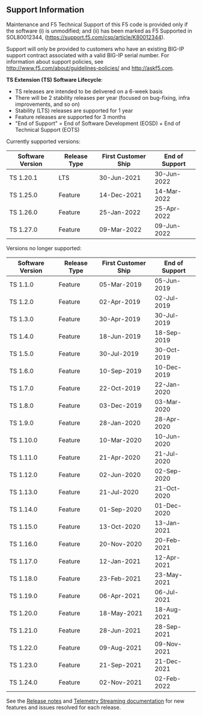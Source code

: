 ## Support Information

Maintenance and F5 Technical Support of this F5 code is provided only if the software (i) is unmodified; and (ii) has been marked as F5 Supported in SOL80012344, (https://support.f5.com/csp/article/K80012344).

Support will only be provided to customers who have an existing BIG-IP support contract associated with a valid BIG-IP serial number. 
For information about support policies, see http://www.f5.com/about/guidelines-policies/ and http://askf5.com.

**TS Extension (TS) Software Lifecycle**:

* TS releases are intended to be delivered on a 6-week basis
* There will be 2 stability releases per year (focused on bug-fixing, infra improvements, and so on)
* Stability (LTS) releases are supported for 1 year
* Feature releases are supported for 3 months
* "End of Support" = End of Software Development (EOSD) + End of Technical Support (EOTS)

Currently supported versions:

| Software Version | Release Type  | First Customer Ship | End of Support  |
|------------------|---------------|---------------------|-----------------|
| TS 1.20.1        | LTS           |  30-Jun-2021        | 30-Jun-2022     |
| TS 1.25.0        | Feature       |  14-Dec-2021        | 14-Mar-2022     |
| TS 1.26.0        | Feature       |  25-Jan-2022        | 25-Apr-2022     |
| TS 1.27.0        | Feature       |  09-Mar-2022        | 09-Jun-2022     |

Versions no longer supported:

| Software Version | Release Type  | First Customer Ship | End of  Support |
|------------------|---------------|---------------------|-----------------|
| TS 1.1.0         | Feature       |  05-Mar-2019        | 05-Jun-2019     |
| TS 1.2.0         | Feature       |  02-Apr-2019        | 02-Jul-2019     |
| TS 1.3.0         | Feature       |  30-Apr-2019        | 30-Jul-2019     |
| TS 1.4.0         | Feature       |  18-Jun-2019        | 18-Sep-2019     |
| TS 1.5.0         | Feature       |  30-Jul-2019        | 30-Oct-2019     |
| TS 1.6.0         | Feature       |  10-Sep-2019        | 10-Dec-2019     |
| TS 1.7.0         | Feature       |  22-Oct-2019        | 22-Jan-2020     |
| TS 1.8.0         | Feature       |  03-Dec-2019        | 03-Mar-2020     |
| TS 1.9.0         | Feature       |  28-Jan-2020        | 28-Apr-2020     |
| TS 1.10.0        | Feature       |  10-Mar-2020        | 10-Jun-2020     |
| TS 1.11.0        | Feature       |  21-Apr-2020        | 21-Jul-2020     |
| TS 1.12.0        | Feature       |  02-Jun-2020        | 02-Sep-2020     |
| TS 1.13.0        | Feature       |  21-Jul-2020        | 21-Oct-2020     |
| TS 1.14.0        | Feature       |  01-Sep-2020        | 01-Dec-2020     |
| TS 1.15.0        | Feature       |  13-Oct-2020        | 13-Jan-2021     |
| TS 1.16.0        | Feature       |  20-Nov-2020        | 20-Feb-2021     |
| TS 1.17.0        | Feature       |  12-Jan-2021        | 12-Apr-2021     |
| TS 1.18.0        | Feature       |  23-Feb-2021        | 23-May-2021     |
| TS 1.19.0        | Feature       |  06-Apr-2021        | 06-Jul-2021     |
| TS 1.20.0        | Feature       |  18-May-2021        | 18-Aug-2021     |
| TS 1.21.0        | Feature       |  28-Jun-2021        | 28-Sep-2021     |
| TS 1.22.0        | Feature       |  09-Aug-2021        | 09-Nov-2021     |
| TS 1.23.0        | Feature       |  21-Sep-2021        | 21-Dec-2021     |
| TS 1.24.0        | Feature       |  02-Nov-2021        | 02-Feb-2022     |

See the [Release notes](https://github.com/F5Networks/f5-telemetry-streaming/releases) and [Telemetry Streaming documentation](https://clouddocs.f5.com/products/extensions/f5-telemetry-streaming/latest/revision-history.html) for new features and issues resolved for each release.
